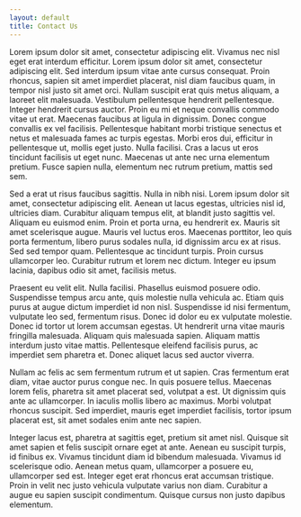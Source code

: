 ```yaml
---
layout: default
title: Contact Us
---
```

Lorem ipsum dolor sit amet, consectetur adipiscing elit. Vivamus nec nisl eget erat interdum efficitur. Lorem ipsum dolor sit amet, consectetur adipiscing elit. Sed interdum ipsum vitae ante cursus consequat. Proin rhoncus, sapien sit amet imperdiet placerat, nisl diam faucibus quam, in tempor nisl justo sit amet orci. Nullam suscipit erat quis metus aliquam, a laoreet elit malesuada. Vestibulum pellentesque hendrerit pellentesque. Integer hendrerit cursus auctor. Proin eu mi et neque convallis commodo vitae ut erat. Maecenas faucibus at ligula in dignissim. Donec congue convallis ex vel facilisis. Pellentesque habitant morbi tristique senectus et netus et malesuada fames ac turpis egestas. Morbi eros dui, efficitur in pellentesque ut, mollis eget justo. Nulla facilisi. Cras a lacus ut eros tincidunt facilisis ut eget nunc. Maecenas ut ante nec urna elementum pretium. Fusce sapien nulla, elementum nec rutrum pretium, mattis sed sem.

Sed a erat ut risus faucibus sagittis. Nulla in nibh nisi. Lorem ipsum dolor sit amet, consectetur adipiscing elit. Aenean ut lacus egestas, ultricies nisl id, ultricies diam. Curabitur aliquam tempus elit, at blandit justo sagittis vel. Aliquam eu euismod enim. Proin et porta urna, eu hendrerit ex. Mauris sit amet scelerisque augue. Mauris vel luctus eros. Maecenas porttitor, leo quis porta fermentum, libero purus sodales nulla, id dignissim arcu ex at risus. Sed sed tempor quam. Pellentesque ac tincidunt turpis. Proin cursus ullamcorper leo. Curabitur rutrum et lorem nec dictum. Integer eu ipsum lacinia, dapibus odio sit amet, facilisis metus.

Praesent eu velit elit. Nulla facilisi. Phasellus euismod posuere odio. Suspendisse tempus arcu ante, quis molestie nulla vehicula ac. Etiam quis purus at augue dictum imperdiet id non nisl. Suspendisse id nisi fermentum, vulputate leo sed, fermentum risus. Donec id dolor eu ex vulputate molestie. Donec id tortor ut lorem accumsan egestas. Ut hendrerit urna vitae mauris fringilla malesuada. Aliquam quis malesuada sapien. Aliquam mattis interdum justo vitae mattis. Pellentesque eleifend facilisis purus, ac imperdiet sem pharetra et. Donec aliquet lacus sed auctor viverra.

Nullam ac felis ac sem fermentum rutrum et ut sapien. Cras fermentum erat diam, vitae auctor purus congue nec. In quis posuere tellus. Maecenas lorem felis, pharetra sit amet placerat sed, volutpat a est. Ut dignissim quis ante ac ullamcorper. In iaculis mollis libero ac maximus. Morbi volutpat rhoncus suscipit. Sed imperdiet, mauris eget imperdiet facilisis, tortor ipsum placerat est, sit amet sodales enim ante nec sapien.

Integer lacus est, pharetra at sagittis eget, pretium sit amet nisl. Quisque sit amet sapien et felis suscipit ornare eget at ante. Aenean eu suscipit turpis, id finibus ex. Vivamus tincidunt diam id bibendum malesuada. Vivamus id scelerisque odio. Aenean metus quam, ullamcorper a posuere eu, ullamcorper sed est. Integer eget erat rhoncus erat accumsan tristique. Proin in velit nec justo vehicula vulputate varius non diam. Curabitur a augue eu sapien suscipit condimentum. Quisque cursus non justo dapibus elementum. 
